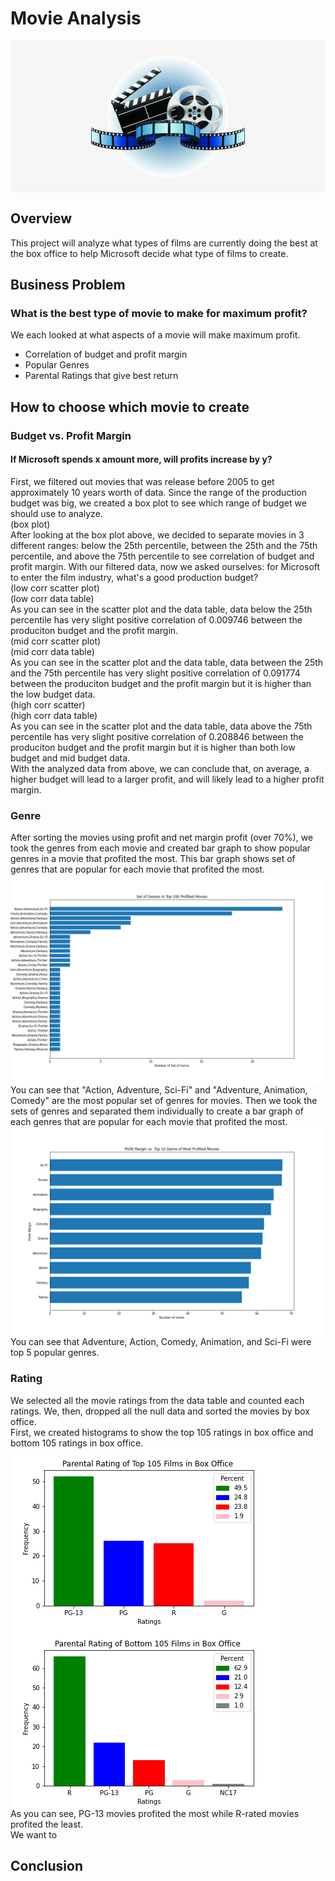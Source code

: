 # Movie Analysis
<img align="center" src="images/movie_picture.png"><br>

## Overview
This project will analyze what types of films are currently doing the best at the box office to help Microsoft decide what type of films to create. <br>

## Business Problem
### What is the best type of movie to make for maximum profit?
We each looked at what aspects of a movie will make maximum profit.
* Correlation of budget and profit margin
* Popular Genres
* Parental Ratings that give best return 

## How to choose which movie to create
### Budget vs. Profit Margin
#### If Microsoft spends x amount more, will profits increase by y?
First, we filtered out movies that was release before 2005 to get approximately 10 years worth of data. 
Since the range of the production budget was big, we created a box plot to see which range of budget we should use to analyze.<br>
(box plot)<br>
After looking at the box plot above, we decided to separate movies in 3 different ranges: below the 25th percentile, between the 25th and the 75th percentile, and above the 75th percentile to see correlation of budget and profit margin.
With our filtered data, now we asked ourselves: for Microsoft to enter the film industry, what's a good production budget?<br>
(low corr scatter plot)<br>
(low corr data table)<br>
As you can see in the scatter plot and the data table, data below the 25th percentile has very slight positive correlation of 0.009746 between the produciton budget and the profit margin.<br>
(mid corr scatter plot)<br>
(mid corr data table)<br>
As you can see in the scatter plot and the data table, data between the 25th and the 75th percentile has very slight positive correlation of 0.091774 between the produciton budget and the profit margin but it is higher than the low budget data.<br>
(high corr scatter)<br>
(high corr data table)<br>
As you can see in the scatter plot and the data table, data above the 75th percentile has very slight positive correlation of 0.208846 between the produciton budget and the profit margin but it is higher than both low budget and mid budget data.<br>
With the analyzed data from above, we can conclude that, on average, a higher budget will lead to a larger profit, and will likely lead to a higher profit margin.

### Genre
After sorting the movies using profit and net margin profit (over 70%), we took the genres from each movie and created bar graph to show popular genres in a movie that profited the most. 
This bar graph shows set of genres that are popular for each movie that profited the most.<br>
<img align="center" src="images/set_of_genres_top_100_profited_movies.png"><br>
You can see that "Action, Adventure, Sci-Fi" and "Adventure, Animation, Comedy" are the most popular set of genres for movies.
Then we took the sets of genres and separated them individually to create a bar graph of each genres that are popular for each movie that profited the most.<br>
<img align="center" src="images/genres_in_top_100_profited_movies.png"><br>
You can see that Adventure, Action, Comedy, Animation, and Sci-Fi were top 5 popular genres.<br>

### Rating
We selected all the movie ratings from the data table and counted each ratings. We, then, dropped all the null data and sorted the movies by box office.<br>
First, we created histograms to show the top 105 ratings in box office and bottom 105 ratings in box office.<br>
<img align="center" src="images/Top&#32;105&#32;Box&#32;Office.png"><br>
<img align="center" src="images/Bottom&#32;105&#32;Box&#32;Office.png"><br>
As you can see, PG-13 movies profited the most while R-rated movies profited the least.<br>
We want to

## Conclusion